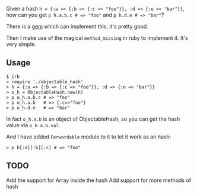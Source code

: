 Given a hash `h = {:a => {:b => {:c => "foo"}}, :d => {:e => "bar"}}`, how can you get `p h.a.b.c # => "foo"` and `p h.d.e # => "bar"`?

There is a [gem](https://github.com/aetherknight/recursive-open-struct) which can implement this, it's pretty good.

Then I make use of the magical `method_missing` in ruby to implement it. It's very simple.

## Usage

```
$ irb
> require './objectable_hash'
> h = {:a => {:b => {:c => "foo"}}, :d => {:e => "bar"}}
> o_h = ObjectableHash.new(h)
> p o_h.a.b.c # => "foo"
> p o_h.a.b   # => {:c=>"foo"}
> p o_h.d.e   # => "bar"
```

In fact `o_h.a.b` is an object of ObjectableHash, so you can get the hash value via `o_h.a.b.val`.

And I have added `Forwardable` module to it to let it work as an hash:

```
> p h[:a][:b][:c] # => "foo"
```

## TODO

Add the support for Array inside the hash
Add support for more methods of hash
